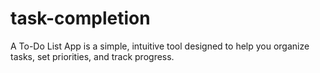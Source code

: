 # task-completion
A To-Do List App is a simple, intuitive tool designed to help you organize tasks, set priorities, and track progress.
